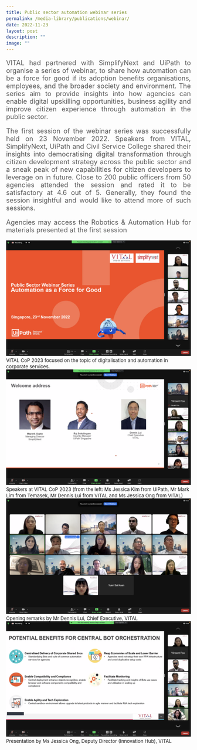 ```yaml
---
title: Public sector automation webinar series
permalink: /media-library/publications/webinar/
date: 2022-11-23
layout: post
description: ""
image: ""
---
```

<p style="font-size: 18px;color:#585858;text-align:justify;">
VITAL had partnered with SimplifyNext and UiPath to organise a series of webinar, to share how automation can be a force for good if its adoption benefits organisations, employees, and the broader society and environment. The series aim to provide insights into how agencies can enable digital upskilling opportunities, business agility and improve citizen experience through automation in the public sector.
</p>
<p style="font-size: 18px;color:#585858;text-align:justify;">
The first session of the webinar series was successfully held on 23 November 2022. Speakers from VITAL, SimplifyNext, UiPath and Civil Service College shared their insights into democratising digital transformation through citizen development strategy across the public sector and a sneak peak of new capabilities for citizen developers to leverage on in future. Close to 200 public officers from 50 agencies attended the session and rated it to be satisfactory at 4.6 out of 5. Generally, they found the session insightful and would like to attend more of such sessions.
</p>
<p style="font-size: 18px;color:#585858;text-align:justify;">
Agencies may access the Robotics & Automation Hub for materials presented at the first session 
</p>


<img src="/images/Media/webinar 1.png">
<font size="-1">VITAL CoP 2023 focused on the topic of digitalisation and automation in corporate services.</font>
<br>
<img src="/images/Media/webinar 2.png">
<font size="-1">Speakers at VITAL CoP 2023 (from the left: Ms Jessica Kim from UiPath, Mr Mark Lim from Temasek, Mr Dennis Lui from VITAL and Ms Jessica Ong from VITAL)</font>
<br>
<img src="/images/Media/webinar 3.png">
<font size="-1">Opening remarks by Mr Dennis Lui, Chief Executive, VITAL</font>
<br>
<img src="/images/Media/webinar 4.png">
<font size="-1">Presentation by Ms Jessica Ong, Deputy Director (Innovation Hub), VITAL </font>